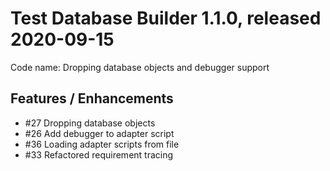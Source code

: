 # Test Database Builder 1.1.0, released 2020-09-15

Code name: Dropping database objects and debugger support

## Features / Enhancements

* #27 Dropping database objects
* #26 Add debugger to adapter script
* #36 Loading adapter scripts from file
* #33 Refactored requirement tracing
